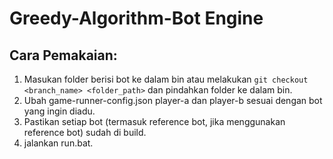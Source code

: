 # Greedy-Algorithm-Bot Engine 

## Cara Pemakaian:
1. Masukan folder berisi bot ke dalam bin atau melakukan ```git checkout <branch_name> <folder_path>``` dan pindahkan folder ke dalam bin.
2. Ubah game-runner-config.json player-a dan player-b sesuai dengan bot yang ingin diadu.
3. Pastikan setiap bot (termasuk reference bot, jika menggunakan reference bot) sudah di build.
4. jalankan run.bat.
